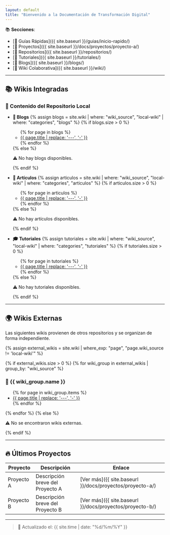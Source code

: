 ```yaml
---
layout: default
title: "Bienvenido a la Documentación de Transformación Digital"
---
```


📚 **Secciones**:  
- [📑 Guías Rápidas]({{ site.baseurl }}/guias/inicio-rapido/)  
- [🚀 Proyectos]({{ site.baseurl }}/docs/proyectos/proyecto-a/)
- [📂 Repositorios]({{ site.baseurl }}/repositorios/)
- [📘 Tutoriales]({{ site.baseurl }}/tutoriales/)
- [📝 Blogs]({{ site.baseurl }}/blogs/)
- [📖 Wiki Colaborativa]({{ site.baseurl }}/wiki/)

---

## 📚 Wikis Integradas

### 📌 Contenido del Repositorio Local

- **📖 Blogs**
  {% assign blogs = site.wiki | where: "wiki_source", "local-wiki" | where: "categories", "blogs" %}
  {% if blogs.size > 0 %}
    <ul>
    {% for page in blogs %}
      <li><a href="{{ page.url | relative_url }}">{{ page.title | replace: '---', '-' }}</a></li>
    {% endfor %}
    </ul>
  {% else %}
    <p>⚠️ No hay blogs disponibles.</p>
  {% endif %}

- **📑 Artículos**
  {% assign articulos = site.wiki | where: "wiki_source", "local-wiki" | where: "categories", "articulos" %}
  {% if articulos.size > 0 %}
    <ul>
    {% for page in articulos %}
      <li><a href="{{ page.url | relative_url }}">{{ page.title | replace: '---', '-' }}</a></li>
    {% endfor %}
    </ul>
  {% else %}
    <p>⚠️ No hay artículos disponibles.</p>
  {% endif %}

- **🎓 Tutoriales**
  {% assign tutoriales = site.wiki | where: "wiki_source", "local-wiki" | where: "categories", "tutoriales" %}
  {% if tutoriales.size > 0 %}
    <ul>
    {% for page in tutoriales %}
      <li><a href="{{ page.url | relative_url }}">{{ page.title | replace: '---', '-' }}</a></li>
    {% endfor %}
    </ul>
  {% else %}
    <p>⚠️ No hay tutoriales disponibles.</p>
  {% endif %}

---

## 🌍 Wikis Externas

Las siguientes wikis provienen de otros repositorios y se organizan de forma independiente.

{% assign external_wikis = site.wiki | where_exp: "page", "page.wiki_source != 'local-wiki'" %}

{% if external_wikis.size > 0 %}
  {% for wiki_group in external_wikis | group_by: "wiki_source" %}
  ### 🔹 {{ wiki_group.name }}
  <ul>
    {% for page in wiki_group.items %}
      <li><a href="{{ page.url | relative_url }}">{{ page.title | replace: '---', '-' }}</a></li>
    {% endfor %}
  </ul>
  {% endfor %}
{% else %}
  <p>⚠️ No se encontraron wikis externas.</p>
{% endif %}

---

## 🔥 Últimos Proyectos

| Proyecto | Descripción | Enlace |
|----------|-------------|--------|
| Proyecto A | Descripción breve del Proyecto A | [Ver más]({{ site.baseurl }}/docs/proyectos/proyecto-a/) |
| Proyecto B | Descripción breve del Proyecto B | [Ver más]({{ site.baseurl }}/docs/proyectos/proyecto-b/) |

---

> 📅 Actualizado el: {{ site.time | date: "%d/%m/%Y" }}